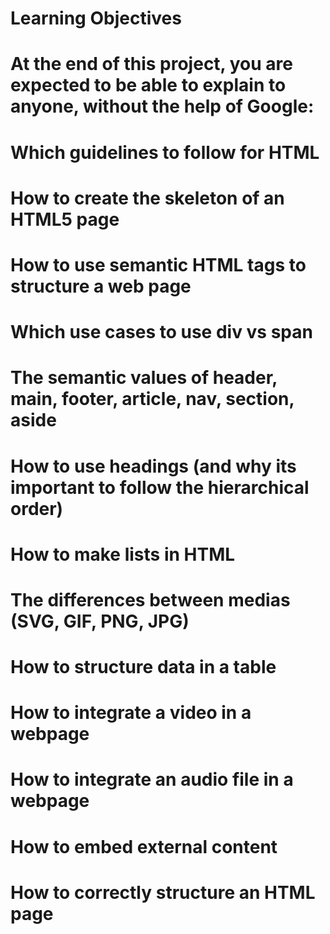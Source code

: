 # Learning Objectives
# At the end of this project, you are expected to be able to explain to anyone, without the help of Google:

# Which guidelines to follow for HTML
# How to create the skeleton of an HTML5 page
# How to use semantic HTML tags to structure a web page
# Which use cases to use div vs span
# The semantic values of header, main, footer, article, nav, section, aside
# How to use headings (and why its important to follow the hierarchical order)
# How to make lists in HTML
# The differences between medias (SVG, GIF, PNG, JPG)
# How to structure data in a table
# How to integrate a video in a webpage
# How to integrate an audio file in a webpage
# How to embed external content
# How to correctly structure an HTML page
